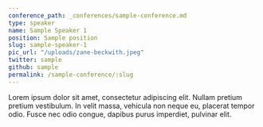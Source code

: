 ```yaml
---
conference_path: _conferences/sample-conference.md
type: speaker
name: Sample Speaker 1
position: Sample position
slug: sample-speaker-1
pic_url: "/uploads/zane-beckwith.jpeg"
twitter: sample
github: sample
permalink: /sample-conference/:slug
---
```


Lorem ipsum dolor sit amet, consectetur adipiscing elit. Nullam pretium pretium vestibulum. In velit massa, vehicula non neque eu, placerat tempor odio. Fusce nec odio congue, dapibus purus imperdiet, pulvinar elit.
